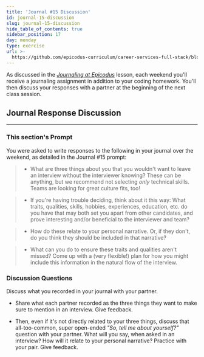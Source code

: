 ```yaml
---
title: 'Journal #15 Discussion'
id: journal-15-discussion
slug: journal-15-discussion
hide_table_of_contents: true
sidebar_position: 17
day: monday
type: exercise
url: >-
  https://github.com/epicodus-curriculum/career-services-full-stack/blob/main/2_week_17_discussion_classwork.md
---
```


As discussed in the _[Journaling at Epicodus](https://new.learnhowtoprogram.com/introduction-to-programming/git-html-and-css/homework-journaling-at-epicodus)_ lesson, each weekend you'll receive a journaling assignment in addition to your coding homework. You'll then discuss your responses with a partner at the beginning of the next class session.

## Journal Response Discussion
---

### This section's Prompt

You were asked to write responses to the following in your journal over the weekend, as detailed in the Journal #15 prompt:

> * What are three things about you that you wouldn't want to leave an interview without the interviewer knowing? These can be anything, but we recommend not selecting _only_ technical skills. Teams are looking for great culture fits, too!

> * If you're having trouble deciding, think about it this way: What traits, qualities, skills, hobbies, experiences, education, etc. do you have that may both set you apart from other candidates, and prove interesting and/or beneficial to the interviewer and team?

> * How do these relate to your personal narrative. Or, if they don't, do you think they should be included in that narrative?

> * What can you do to ensure these traits and qualities aren't missed? Come up with a (very flexible!) plan for how you might include this information in the natural flow of the interview.

### Discussion Questions

Discuss what you recorded in your journal with your partner.

* Share what each partner recorded as the three things they want to make sure to mention in an interview. Give feedback.

* Then, even if it's not directly related to your three things, discuss that all-too-common, super open-ended _"So, tell me about yourself?"_ question with your partner. What will you say, when asked in an interview? How will it relate to your personal narrative? Practice with your pair. Give feedback. 
